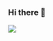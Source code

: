 ### Hi there 👋
<p>
  <img src="  <img src="https://media.giphy.com/media/3owyp2SViuDIGh8YoM/giphy.gif" />

</p>
<!--
**am19140/am19140** is a ✨ _special_ ✨ repository because its `README.md` (this file) appears on your GitHub profile.

Here are some ideas to get you started:
<
- 🔭 I’m currently working on 
- 🌱 I’m currently learning ...
- 👯 I’m looking to collaborate on ...
- 🤔 I’m looking for help with ...
- 💬 Ask me about ...
- 📫 How to reach me: ...
- 😄 Pronouns: ...
- ⚡ Fun fact: ...
-->
